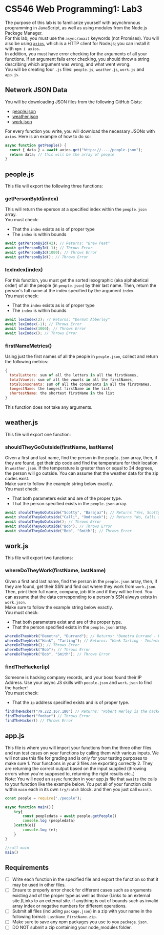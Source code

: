 # CS546 Web Programming1: Lab3

The purpose of this lab is to familiarize yourself with asynchronous programming in JavaScript, as well as using modules from the Node.js Package Manager.  
For this lab, you must use the `async/await` keywords (not Promises). You will also be using [`axios`](https://github.com/axios/axios), which is a HTTP client for Node.js; you can install it with `npm i axios`.  
In addition, you must have error checking for the arguments of all your functions. If an argument fails error checking, you should throw a string describing which argument was wrong, and what went wrong.  
You will be creating four `.js` files: `people.js`, `weather.js`, `work.js` and `app.js`.

## Network JSON Data

You will be downloading JSON files from the following GitHub Gists:

- [people.json](https://gist.githubusercontent.com/robherley/5112d73f5c69a632ef3ae9b7b3073f78/raw/24a7e1453e65a26a8aa12cd0fb266ed9679816aa/people.json)
- [weather.json](https://gist.githubusercontent.com/robherley/1b950dc4fbe9d5209de4a0be7d503801/raw/eee79bf85970b8b2b80771a66182aa488f1d7f29/weather.json)
- [work.json](https://gist.githubusercontent.com/robherley/61d560338443ba2a01cde3ad0cac6492/raw/8ea1be9d6adebd4bfd6cf4cc6b02ad8c5b1ca751/work.json)

For every function you write, you will download the necessary JSONs with `axios`. Here is an example of how to do so:

```js
async function getPeople() {
  const { data } = await axios.get("https://..../people.json");
  return data; // this will be the array of people
}
```

## people.js
This file will export the following three functions:

### getPersonById(index)

This will return the eperson at a specified index within the `people.json` array.  
You must check:

- That the `index` exists as is of proper type
- The `index` is within bounds

```js
await getPersonById(42); // Returns: "Brew Peat"
await getPersonById(-1); // Throws Error
await getPersonById(1000); // Throws Error
await getPersonById(); // Throws Error
```

### lexIndex(index)

For this function, you must get the sorted lexographic (aka alphabetical order) of all the people (in `people.json`) by their last name. Then, return the person's full name at the index specified by the argument `index`.  
You must check:

- That the `index` exists as is of proper type
- The `index` is within bounds

```js
await lexIndex(2); // Returns: "Dermot Abberley"
await lexIndex(-1); // Throws Error
await lexIndex(1000); // Throws Error
await lexIndex(); // Throws Error
```

### firstNameMetrics()

Using just the first names of all the people in `people.json`, collect and return the following metrics:

```javascript
{
  totalLetters: sum of all the letters in all the firstNames,
  totalVowels: sum of all the vowels in all the firstNames,
  totalConsonants: sum of all the consonants in all the firstNames,
  longestName: the longest firstName in the list,
  shortestName: the shortest firstName in the list
}
```

This function does not take any arguments.

## weather.js

This file will export one function:

### shouldTheyGoOutside(firstName, lastName)

Given a first and last name, find the person in the `people.json` array, then, if they are found, get their zip code and find the temperature for their location in `weather.json`. If the temperature is greater than or equal to 34 degrees, the person will go outside. You can assume that the weather data for the zip codes exist.  
Make sure to follow the example string below exactly.  
You must check:

- That both parameters exist and are of the proper type.
- That the person specified exists in the `people.json` array.

```js
await shouldTheyGoOutside("Scotty", "Barajaz"); // Returns "Yes, Scotty should go outside."
await shouldTheyGoOutside("Calli", "Ondrasek"); // Returns "No, Calli should not go outside."
await shouldTheyGoOutside(); // Throws Error
await shouldTheyGoOutside("Bob"); // Throws Error
await shouldTheyGoOutside("Bob", "Smith"); // Throws Error
```

## work.js

This file will export two functions:

### whereDoTheyWork(firstName, lastName)

Given a first and last name, find the person in the `people.json` array, then, if they are found, get their SSN and find out where they work from `work.json`. Then, print their full name, company, job title and if they will be fired. You can assume that the data corresponding to a person's SSN always exists in `work.json`.  
Make sure to follow the example string below exactly.  
You must check:

- That both parameters exist and are of the proper type.
- That the person specified exists in the `people.json` array.

```js
whereDoTheyWork("Demetra", "Durrand"); // Returns: "Demetra Durrand - Nuclear Power Engineer at Buzzshare. They will be fired."
whereDoTheyWork("Hank", "Tarling"); // Returns: "Hank Tarling - Technical Writer at Babbleblab. They will not be fired."
whereDoTheyWork(); // Throws Error
whereDoTheyWork("Bob"); // Throws Error
whereDoTheyWork("Bob", "Smith"); // Throws Error
```

### findTheHacker(ip)
Someone is hacking company records, and your boss found their IP Address. Use your async JS skills with `people.json` and `work.json` to find the hacker!  
You must check: 
  + That the `ip` address specified exists and is of proper type. 
```js
findTheHacker("79.222.167.180") // Returns: "Robert Herley is the hacker!"
findTheHacker("foobar") // Throws Error
findTheHacker() // Throws Error
```

## app.js
This file is where you will import your functions from the three other files and run test cases on your functions by calling them with various inputs.  We will not use this file for grading and is only for your testing purposes to make sure 1. Your functions in your 3 files are exporting correctly 2. They are returning the correct output based on the input supplied (throwing errors when you're supposed to, returning the right results etc..)   
Note: You will need an `async` function in your app.js file that `awaits` the calls to your function like the example below. You put all of your function calls within `main` each in its own `try/catch` block. and then you just call `main()`.
```js
const people = require("./people");

async function main(){
    try{
        const peopledata = await people.getPeople()
        console.log (peopledata)
    }catch(e){
        console.log (e);
    }
}

//call main
main()
```

## Requirements
- [ ] Write each function in the specified file and export the function so that it may be used in other files.
- [ ] Ensure to properly error check for different cases such as arguments existing and of the proper type as well as throw (Links to an external site.)Links to an external site. if anything is out of bounds such as invalid array index or negative numbers for different operations.
- [ ] Submit all files (including `package.json`) in a zip with your name in the following format: `LastName_FirstName.zip`.
- [ ] Make sure to save any npm packages you use to you `package.json`.
- [ ] DO NOT submit a zip containing your node_modules folder.
